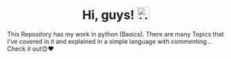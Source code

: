 <style>
    h1{
        text-align:center;
    }
    img{
        width:28px;
        height:28px;
    }
</style>

# Hi, guys! ![Hi GIF](https://github.com/wervlad/wervlad/assets/24524555/766d336d-b87d-44ba-807c-c51de2bc6b4d) 
This Repository has my work in python (Basics). There are many Topics that I've covered in it and explained in a simple language with commenting... Check it out😊❤️

